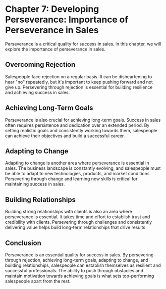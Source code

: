 Chapter 7: Developing Perseverance: Importance of Perseverance in Sales
=======================================================================

Perseverance is a critical quality for success in sales. In this chapter, we will explore the importance of perseverance in sales.

Overcoming Rejection
--------------------

Salespeople face rejection on a regular basis. It can be disheartening to hear "no" repeatedly, but it's important to keep pushing forward and not give up. Persevering through rejection is essential for building resilience and achieving success in sales.

Achieving Long-Term Goals
-------------------------

Perseverance is also crucial for achieving long-term goals. Success in sales often requires persistence and dedication over an extended period. By setting realistic goals and consistently working towards them, salespeople can achieve their objectives and build a successful career.

Adapting to Change
------------------

Adapting to change is another area where perseverance is essential in sales. The business landscape is constantly evolving, and salespeople must be able to adapt to new technologies, products, and market conditions. Persevering through change and learning new skills is critical for maintaining success in sales.

Building Relationships
----------------------

Building strong relationships with clients is also an area where perseverance is essential. It takes time and effort to establish trust and credibility with clients. Persevering through challenges and consistently delivering value helps build long-term relationships that drive results.

Conclusion
----------

Perseverance is an essential quality for success in sales. By persevering through rejection, achieving long-term goals, adapting to change, and building relationships, salespeople can establish themselves as resilient and successful professionals. The ability to push through obstacles and maintain motivation towards achieving goals is what sets top-performing salespeople apart from the rest.


